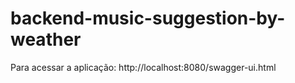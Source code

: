 # backend-music-suggestion-by-weather



Para acessar a aplicação: http://localhost:8080/swagger-ui.html

